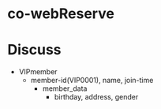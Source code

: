 # co-webReserve

# Discuss

- VIPmember
  - member-id(VIP0001), name, join-time
    - member_data
      - birthday, address, gender
